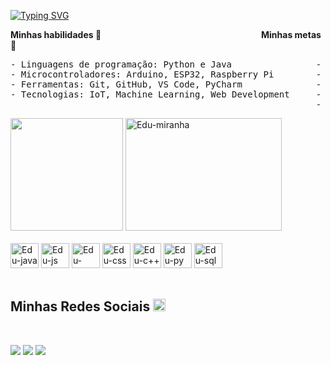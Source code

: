 [![Typing SVG](https://readme-typing-svg.demolab.com?font=Source+Code+Pro&duration=1500&pause=499&color=F7F647&center=&vCenter=&multiline=true&repeat=&random=falso&width=575&height=120&lines=Ol%C3%A1!+Eu+sou+o+Eduardo+Pires%F0%9F%91%8B;Seja+bem-vindo!;Hoje+sou+estagi%C3%A1rio+na+Ingredion+%F0%9F%8C%BD;Estudante+de+Engenharia+da+Computa%C3%A7%C3%A3o+na+USJT%F0%9F%8E%93)](https://git.io/typing-svg)

**Minhas habilidades 🚀**                                                                 **Minhas metas 🌟**

<pre>
- Linguagens de programação: Python e Java                - Me formar em Engenharia da Computação com excelência  
- Microcontroladores: Arduino, ESP32, Raspberry Pi        - Conseguir um emprego na área de desenvolvimento de software 
- Ferramentas: Git, GitHub, VS Code, PyCharm              - Contribuir para projetos de código aberto 
- Tecnologias: IoT, Machine Learning, Web Development     - Criar soluções que impactem positivamente a sociedade 
                                                          - Viajar pelo mundo e conhecer novas culturas  
</pre>
 
<div>
  <img height="180em" src="https://github-readme-stats.vercel.app/api/top-langs/?username=piresedu&layout=compact&theme=apprentice"/>
  <img style="rigth" alt="Edu-miranha" height="180" width="250" src="https://media.giphy.com/media/BWD3CtcudWL28/giphy.gif">
</div><br>

<div>
    <img style="center" alt="Edu-java" height="40" width="45" src="https://cdn.jsdelivr.net/gh/devicons/devicon/icons/java/java-original.svg">
    <img style="center" alt="Edu-js" height="40" width="45" src="https://cdn.jsdelivr.net/gh/devicons/devicon/icons/javascript/javascript-original.svg">
    <img style="center" alt="Edu-html" height="40" width="45" src="https://cdn.jsdelivr.net/gh/devicons/devicon/icons/html5/html5-original.svg">
    <img style="center" alt="Edu-css" height="40" width="45" src="https://cdn.jsdelivr.net/gh/devicons/devicon/icons/css3/css3-original.svg">  
    <img style="center" alt="Edu-c++" height="40" width="45" src="https://cdn.jsdelivr.net/gh/devicons/devicon/icons/cplusplus/cplusplus-original.svg"> 
    <img style="center" alt="Edu-py" height="40" width="45" src="https://cdn.jsdelivr.net/gh/devicons/devicon/icons/python/python-original.svg"> 
    <img style="center" alt="Edu-sql" height="40" width="45" src="https://cdn.jsdelivr.net/gh/devicons/devicon/icons/mysql/mysql-original.svg"> 
</div><br>

## **Minhas Redes Sociais** <img style="center" alt="Edu-java" height="20" width="20" src="https://github.com/kaueMarques/kaueMarques/blob/master/hi.gif"><br>
<br>

 <a href="https://www.linkedin.com/in/eduardolpires/" target="_blank"><img src="https://img.shields.io/badge/-LinkedIn-%230077B5?style=for-the-badge&logo=linkedin&logoColor=white" target="_blank" ></a> 
  <a href = "mailto:eduardopires998@gmail.com"><img src="https://img.shields.io/badge/-Gmail-%23333?style=for-the-badge&logo=gmail&logoColor=white" target="_blank"></a>
  <a href="https://www.instagram.com/piresedu_/" target="_blank"><img src="https://img.shields.io/badge/-Instagram-%23E4405F?style=for-the-badge&logo=instagram&logoColor=white" target="_blank"></a><br>
